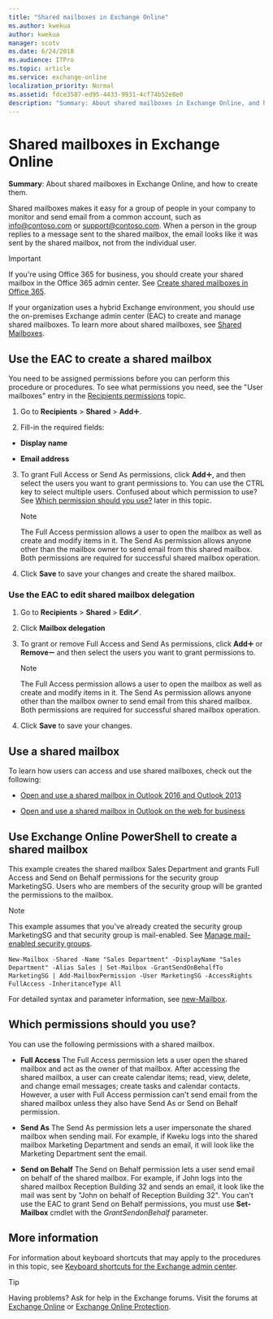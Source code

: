 ```yaml
---
title: "Shared mailboxes in Exchange Online"
ms.author: kwekua
author: kwekua
manager: scotv
ms.date: 6/24/2018
ms.audience: ITPro
ms.topic: article
ms.service: exchange-online
localization_priority: Normal
ms.assetid: fdce3587-ed95-4433-9931-4cf74b52e8e0
description: "Summary: About shared mailboxes in Exchange Online, and how to create them."
---
```


# Shared mailboxes in Exchange Online

 **Summary**: About shared mailboxes in Exchange Online, and how to create them.
  
Shared mailboxes makes it easy for a group of people in your company to monitor and send email from a common account, such as info@contoso.com or support@contoso.com. When a person in the group replies to a message sent to the shared mailbox, the email looks like it was sent by the shared mailbox, not from the individual user.
  
> [!IMPORTANT]
>  If you're using Office 365 for business, you should create your shared mailbox in the Office 365 admin center. See [Create shared mailboxes in Office 365](https://go.microsoft.com/fwlink/p/?LinkId=834766).
  
If your organization uses a hybrid Exchange environment, you should use the on-premises Exchange admin center (EAC) to create and manage shared mailboxes. To learn more about shared mailboxes, see [Shared Mailboxes](https://technet.microsoft.com/library/1d71c01b-e261-408e-a633-1d1c9d00032a.aspx).
  
## Use the EAC to create a shared mailbox

You need to be assigned permissions before you can perform this procedure or procedures. To see what permissions you need, see the "User mailboxes" entry in the [Recipients permissions](https://technet.microsoft.com/library/5b690bcb-c6df-4511-90e1-08ca91f43b37.aspx) topic. 
  
1. Go to **Recipients** \> **Shared** \> **Add**![Add Icon](../media/ITPro_EAC_AddIcon.gif).
    
2. Fill-in the required fields:
    
  - **Display name**
    
  - **Email address**
    
3. To grant Full Access or Send As permissions, click **Add**![Add Icon](../media/ITPro_EAC_AddIcon.gif), and then select the users you want to grant permissions to. You can use the CTRL key to select multiple users. Confused about which permission to use? See [Which permission should you use?](https://technet.microsoft.com/library/d34bc827-1e83-4a7f-a219-8ba9c19fe24b.aspx#TypesOfPerms) later in this topic. 
    
    > [!NOTE]
    > The Full Access permission allows a user to open the mailbox as well as create and modify items in it. The Send As permission allows anyone other than the mailbox owner to send email from this shared mailbox. Both permissions are required for successful shared mailbox operation. 
  
4. Click **Save** to save your changes and create the shared mailbox. 
    
### Use the EAC to edit shared mailbox delegation

1. Go to **Recipients** \> **Shared** \> **Edit**![Edit icon](../media/ITPro_EAC_EditIcon.gif).
    
2. Click **Mailbox delegation**
    
3. To grant or remove Full Access and Send As permissions, click **Add**![Add Icon](../media/ITPro_EAC_AddIcon.gif) or **Remove**![Remove icon](../media/ITPro_EAC_RemoveIcon.gif) and then select the users you want to grant permissions to. 
    
    > [!NOTE]
    > The Full Access permission allows a user to open the mailbox as well as create and modify items in it. The Send As permission allows anyone other than the mailbox owner to send email from this shared mailbox. Both permissions are required for successful shared mailbox operation. 
  
4. Click **Save** to save your changes. 
    
## Use a shared mailbox

To learn how users can access and use shared mailboxes, check out the following:
  
- [Open and use a shared mailbox in Outlook 2016 and Outlook 2013 ](https://go.microsoft.com/fwlink/p/?LinkId=834764)
    
- [Open and use a shared mailbox in Outlook on the web for business](https://go.microsoft.com/fwlink/p/?LinkId=834766)
    
## Use Exchange Online PowerShell to create a shared mailbox

This example creates the shared mailbox Sales Department and grants Full Access and Send on Behalf permissions for the security group MarketingSG. Users who are members of the security group will be granted the permissions to the mailbox.
  
> [!NOTE]
> This example assumes that you've already created the security group MarketingSG and that security group is mail-enabled. See [Manage mail-enabled security groups](../recipients-in-exchange-online/manage-mail-enabled-security-groups.md). 
  
```
New-Mailbox -Shared -Name "Sales Department" -DisplayName "Sales Department" -Alias Sales | Set-Mailbox -GrantSendOnBehalfTo MarketingSG | Add-MailboxPermission -User MarketingSG -AccessRights FullAccess -InheritanceType All
```

For detailed syntax and parameter information, see [new-Mailbox](https://technet.microsoft.com/library/42dbb25a-0b23-4775-ae15-7af62c089565.aspx).
  
## Which permissions should you use?
<a name="TypesOfPerms"> </a>

You can use the following permissions with a shared mailbox.
  
- **Full Access** The Full Access permission lets a user open the shared mailbox and act as the owner of that mailbox. After accessing the shared mailbox, a user can create calendar items; read, view, delete, and change email messages; create tasks and calendar contacts. However, a user with Full Access permission can't send email from the shared mailbox unless they also have Send As or Send on Behalf permission. 
    
- **Send As** The Send As permission lets a user impersonate the shared mailbox when sending mail. For example, if Kweku logs into the shared mailbox Marketing Department and sends an email, it will look like the Marketing Department sent the email. 
    
- **Send on Behalf** The Send on Behalf permission lets a user send email on behalf of the shared mailbox. For example, if John logs into the shared mailbox Reception Building 32 and sends an email, it look like the mail was sent by "John on behalf of Reception Building 32". You can't use the EAC to grant Send on Behalf permissions, you must use **Set-Mailbox** cmdlet with the  _GrantSendonBehalf_ parameter. 
    
## More information
<a name="TypesOfPerms"> </a>

For information about keyboard shortcuts that may apply to the procedures in this topic, see [Keyboard shortcuts for the Exchange admin center](../accessibility/keyboard-shortcuts-in-admin-center.md).
  
> [!TIP]
> Having problems? Ask for help in the Exchange forums. Visit the forums at [Exchange Online](https://go.microsoft.com/fwlink/p/?linkId=267542) or [Exchange Online Protection](https://go.microsoft.com/fwlink/p/?linkId=285351). 
  

